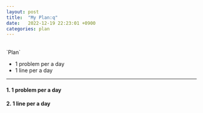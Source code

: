 ```yaml
---
layout: post
title:  "My Plan:q"
date:   2022-12-19 22:23:01 +0900
categories: plan
---
```

<br>
`Plan`

- 1 problem per a day
- 1 line per a day

---
<h4>1. 1 problem per a day</h4>



<h4>2. 1 line per a day</h4>